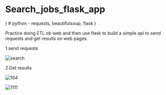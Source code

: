 # Search_jobs_flask_app

( # python - requests, beautifulsoup, flask )

Practice doing ETL ob web and then use flask to build a simple api to send requests and get results on web pages.

1.send requests

![search](https://user-images.githubusercontent.com/69572417/126581200-2a970515-f6cd-4766-85bc-24cfcbd8ba0f.PNG)

2.Get results

![104](https://user-images.githubusercontent.com/69572417/126581276-6a79de34-021d-456b-aa35-b99b0b6cfccc.PNG)

![1111](https://user-images.githubusercontent.com/69572417/126581282-e3866223-d472-451b-b312-ee438b646388.PNG)


